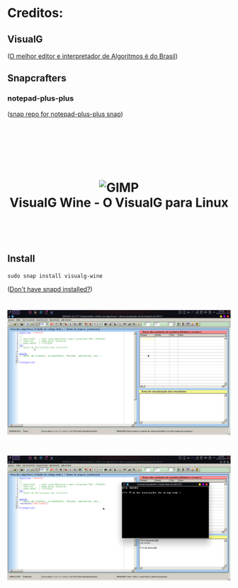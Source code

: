 

# Creditos:

## VisualG
([O melhor editor e interpretador de Algoritmos é do Brasil](http://visualg3.com.br/))


## Snapcrafters
### notepad-plus-plus
([snap repo for notepad-plus-plus snap](https://github.com/pedroermarinho/notepad-plus-plus))

<h1 align="center">
  <br/>
  <br/>
  <br/>
  <img src="visualg-wine.png.png" alt="GIMP">
  <br/>
  VisualG Wine - O VisualG para Linux
  <br/>
  <br/>
  <br/>
</h1>


## Install

    sudo snap install visualg-wine

([Don't have snapd installed?](https://snapcraft.io/docs/core/install))

<h1 align="center">
  <img src="screenshot.png" alt="GIMP">
</h1>
<h1 align="center">
  <img src="screenshot2.png" alt="GIMP">
</h1>
